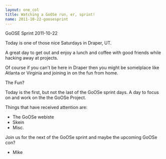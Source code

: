 ```yaml
---
layout: one_col
title: Watching a GoOSe run, er, sprint!
name: 2011-10-22-goosesprint
---
```


GoOSE Sprint 2011-10-22

Today is one of those nice Saturdays in Draper, UT.

A great day to get out and enjoy a lunch and coffee
with good friends while hacking away at projects.

Of course if you can't be here in Draper then you might
be somelplace like Atlanta or Virginia and joining in on
the fun from home.

The Fun?

Today is the first, but not the last of the GoOSe sprint days.
A day to focus on and work on the the GoOSe Project.

Things that have received attention are:

<ul>
<li>The GoOSe webiste</li>
<li>Skein</li>
<li>Misc.</li>
</ul>

Join us for the next of the GoOSe sprint and maybe the 
upcoming GoOSe con?

- Mike
